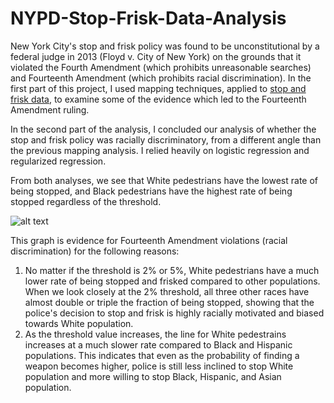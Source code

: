 # NYPD-Stop-Frisk-Data-Analysis

New York City's stop and frisk policy was found to be unconstitutional by a federal judge in 2013 (Floyd v. City of New York) on the grounds that it violated the Fourth Amendment (which prohibits unreasonable searches) and Fourteenth Amendment (which prohibits racial discrimination). In the first part of this project, I used mapping techniques, applied to [stop and frisk data](https://5harad.com/data/sqf.RData), to examine some of the evidence which led to the Fourteenth Amendment ruling.

In the second part of the analysis, I concluded our analysis of whether the stop and frisk policy was racially discriminatory, from a different angle than the previous mapping analysis. I relied heavily on logistic regression and regularized regression.

From both analyses, we see that White pedestrians have the lowest rate of being stopped, and Black pedestrians have the highest rate of being stopped regardless of the threshold. 

![alt text](https://github.com/[hltro]/[NYPD-Stop-Frisk-Data-Analysis]/blob/[main]/fraction-stopped-vs-probability-of-weapon-possession.png)

This graph is evidence for Fourteenth Amendment violations (racial discrimination) for the following reasons:
1) No matter if the threshold is 2% or 5%, White pedestrians have a much lower rate of being stopped and frisked compared to other populations. When we look closely at the 2% threshold, all three other races have almost double or triple the fraction of being stopped, showing that the police's decision to stop and frisk is highly racially motivated and biased towards White population.
2) As the threshold value increases, the line for White pedestrains increases at a much slower rate compared to Black and Hispanic populations. This indicates that even as the probability of finding a weapon becomes higher, police is still less inclined to stop White population and more willing to stop Black, Hispanic, and Asian population. 
